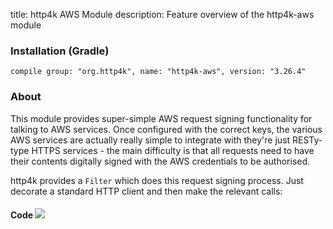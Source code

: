 title: http4k AWS Module
description: Feature overview of the http4k-aws module

### Installation (Gradle)
```compile group: "org.http4k", name: "http4k-aws", version: "3.26.4"```

### About

This module provides super-simple AWS request signing functionality for talking to AWS services. Once configured with the correct keys, the various AWS services are actually really simple to integrate with they're just RESTy-type HTTPS services - the main difficulty is that all requests need to have their contents digitally signed with the AWS credentials to be authorised.

http4k provides a `Filter` which does this request signing process. Just decorate a standard HTTP client and then make the relevant calls:
 
#### Code [<img class="octocat" src="/img/octocat-32.png"/>](https://github.com/http4k/http4k/blob/master/src/docs/guide/modules/aws/example_aws.kt)
<script src="https://gist-it.appspot.com/https://github.com/http4k/http4k/blob/master/src/docs/guide/modules/aws/example_aws.kt"></script>
